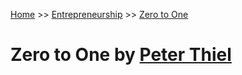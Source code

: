 [Home](../../README.md) >> [Entrepreneurship](../../README.md#entrepreneurship) >> [Zero to One](./README.md)

# Zero to One by [Peter Thiel](https://www.linkedin.com/in/peterthiel/)
